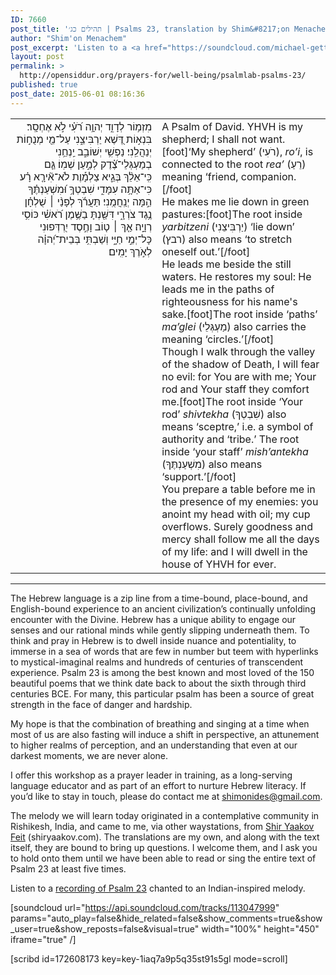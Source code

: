 ```yaml
---
ID: 7660
post_title: 'תהילים כג׳ | Psalms 23, translation by Shim&#8217;on Menachem, melody by Shir Yaakov'
author: "Shim'on Menachem"
post_excerpt: 'Listen to a <a href="https://soundcloud.com/michael-getty/psalmlab-psalm-23">recording of Psalm 23</a> chanted to an Indian-inspired melody.'
layout: post
permalink: >
  http://opensiddur.org/prayers-for/well-being/psalmlab-psalms-23/
published: true
post_date: 2015-06-01 08:16:36
---
```

<table style="margin-left: auto;margin-right: auto;">
<tbody>
<tr>
<td style="vertical-align: top;" width="46%">
<div class="liturgy" style="text-align: right;"><span lang="he">
מִזְמ֥וֹר לְדָוִ֑ד 
יְהוָ֥ה רֹ֝עִ֗י לֹ֣א אֶחְסָֽר׃
 בִּנְא֣וֹת דֶּ֭שֶׁא יַרְבִּיצֵ֑נִי
 עַל־מֵ֖י מְנֻח֣וֹת יְנַהֲלֵֽנִי׃
 נַפְשִׁ֥י יְשׁוֹבֵ֑ב 
יַֽנְחֵ֥נִי בְמַעְגְּלֵי־צֶ֝֗דֶק לְמַ֣עַן שְׁמֽוֹ׃
 גַּ֤ם כִּֽי־אֵלֵ֨ךְ בְּגֵ֪יא צַלְמָ֡וֶת 
לֹא־אִ֘ירָ֤א רָ֗ע כִּי־אַתָּ֥ה עִמָּדִ֑י שִׁבְטְךָ֥ וּ֝מִשְׁעַנְתֶּ֗ךָ הֵ֣מָּה יְנַֽחֲמֻֽנִי׃
 תַּעֲרֹ֬ךְ לְפָנַ֨י ׀ שֻׁלְחָ֗ן נֶ֥גֶד צֹרְרָ֑י 
דִּשַּׁ֖נְתָּ בַשֶּׁ֥מֶן רֹ֝אשִׁ֗י כּוֹסִ֥י רְוָיָֽה׃
 אַ֤ךְ ׀ ט֤וֹב וָחֶ֣סֶד יִ֭רְדְּפוּנִי כָּל־יְמֵ֣י חַיָּ֑י 
וְשַׁבְתִּ֥י בְּבֵית־יְ֝הוָ֗ה לְאֹ֣רֶךְ יָמִֽים׃
</span></div></td>
<td style="vertical-align: top;" width="53%">
<div class="english">A Psalm of David. 
YHVH is my shepherd;​ I shall not want.[foot]‘My shepherd’ (רֹעִי), <em>ro’i</em>, is connected to the root <em>rea’</em> (רֵעַ) meaning ‘friend, companion.[/foot]&nbsp;<br />
He makes me lie down in green pastures:​[foot]The root inside <em>yarbitzeni</em> (יַרְבִּיצֵנִי) ‘lie down’ (רבץ) also means ‘to stretch oneself out.’[/foot]&nbsp;<br />
He leads me beside the still waters.
He restores my soul:
He leads me in the paths of righteous​ness for his name's sake.[foot]The root inside ‘paths’ <em>ma’glei</em> (מַעְגְּלֵי) also carries the meaning ‘circles.’[/foot]&nbsp;<br />
Though I walk through the valley of the shadow of Death,
I will fear no evil: for You are with me; Your rod and Your staff they comfort me.[foot]The root inside ‘Your rod’ <em>shivtekha</em> (שִׁבְטְךָ) also means ‘sceptre,’ i.e. a symbol of authority and ‘tribe.’ The root inside ‘your staff’ <em>mish’antekha</em> (מִשְׁעַנְתֶּךָ) also means ‘support.’[/foot]&nbsp;<br />
You prepare a table before me in the presence of my enemies:
you anoint my head with oil; my cup overflows​.
Surel​y goodness and mercy shall follow me all the days of my life:
and I will dwell in the house of YHVH for ever.</div></td>
</tr>
</tbody>
</tbody></tbody></tbody></table>

<hr />
The Hebrew language is a zip line from a time-bound, place-bound, and English-bound experience to an ancient civilization’s continually unfolding encounter with the Divine. Hebrew has a unique ability to engage our senses and our rational minds while gently slipping underneath them. To think and pray in Hebrew is to dwell inside nuance and potentiality, to immerse in a sea of words that are few in number but teem with hyperlinks to mystical-imaginal realms and hundreds of centuries of transcendent experience. Psalm 23 is among the best known and most loved of the 150 beautiful poems that we think date back to about the sixth through third centuries BCE. For many, this particular psalm has been a source of great strength in the face of danger and hardship.

My hope is that the combination of breathing and singing at a time when most of us are also fasting will induce a shift in perspective, an attunement to higher realms of perception, and an understanding that even at our darkest moments, we are never alone.

I offer this workshop as a prayer leader in training, as a long-serving language educator and as part of an effort to nurture Hebrew literacy. If you’d like to stay in touch, please do contact me at shimonides@gmail.com.

The melody we will learn today originated in a contemplative community in Rishikesh, India, and came to me, via other waystations, from <a href="http://shiryaakov.com">Shir Yaakov Feit</a> (shiryaakov.com). The translations are my own, and along with the text itself, they are bound to bring up questions. I welcome them, and I ask you to hold onto them until we have been able to read or sing the entire text of Psalm 23 at least five times.


Listen to a <a href="https://soundcloud.com/michael-getty/psalmlab-psalm-23">recording of Psalm 23</a> chanted to an Indian-inspired melody.

[soundcloud url="https://api.soundcloud.com/tracks/113047999" params="auto_play=false&amp;hide_related=false&amp;show_comments=true&amp;show_user=true&amp;show_reposts=false&amp;visual=true" width="100%" height="450" iframe="true" /]

[scribd id=172608173 key=key-1iaq7a9p5q35st91s5gl mode=scroll]